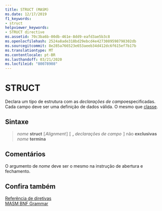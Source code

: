 ```yaml
---
title: STRUCT (MASM)
ms.date: 12/17/2019
f1_keywords:
- struct
helpviewer_keywords:
- STRUCT directive
ms.assetid: 70c3ba6b-00db-461e-8dd9-eafd3ae5b3c8
ms.openlocfilehash: 2524a8ade318bd29ebcd4e4273089598798302db
ms.sourcegitcommit: 8e285a766523e653aeeb34d412dc6f615ef7b17b
ms.translationtype: MT
ms.contentlocale: pt-BR
ms.lasthandoff: 03/21/2020
ms.locfileid: "80078908"
---
```

# <a name="struct"></a>STRUCT

Declara um tipo de estrutura com as *declarações de campo*especificadas. Cada campo deve ser uma definição de dados válida. O mesmo que [classe](struc.md).

## <a name="syntax"></a>Sintaxe

> *nome* **struct** ⟦*Alignment*⟧ ⟦ __,__ *declarações de campo* ⟧ não **exclusivas**\
> *nome* **termina**

## <a name="remarks"></a>Comentários

O argumento de *nome* deve ser o mesmo na instrução de abertura e fechamento.

## <a name="see-also"></a>Confira também

[Referência de diretivas](directives-reference.md)\
[MASM BNF Grammar](masm-bnf-grammar.md)
